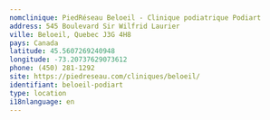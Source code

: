 ```yaml
---
nomclinique: PiedRéseau Beloeil - Clinique podiatrique Podiart
address: 545 Boulevard Sir Wilfrid Laurier
ville: Beloeil, Quebec J3G 4H8
pays: Canada
latitude: 45.5607269240948
longitude: -73.20737629073612
phone: (450) 281-1292
site: https://piedreseau.com/cliniques/beloeil/
identifiant: beloeil-podiart
type: location
i18nlanguage: en
---
```

